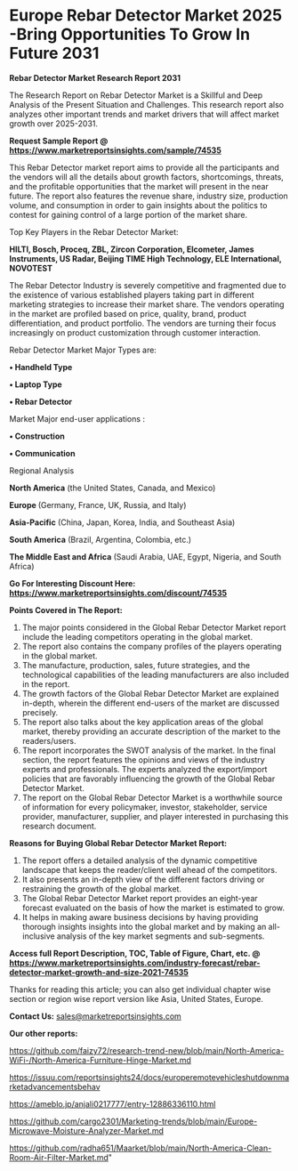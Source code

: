  # Europe Rebar Detector Market 2025 -Bring Opportunities To Grow In Future 2031

<strong>Rebar Detector Market Research Report 2031</strong>

The Research Report on Rebar Detector Market is a Skillful and Deep Analysis of the Present Situation and Challenges. This research report also analyzes other important trends and market drivers that will affect market growth over 2025-2031.

<strong>Request Sample Report @ <a href=https://www.marketreportsinsights.com/sample/74535>https://www.marketreportsinsights.com/sample/74535</a></strong>

This Rebar Detector market report aims to provide all the participants and the vendors will all the details about growth factors, shortcomings, threats, and the profitable opportunities that the market will present in the near future. The report also features the revenue share, industry size, production volume, and consumption in order to gain insights about the politics to contest for gaining control of a large portion of the market share.

Top Key Players in the Rebar Detector Market:

<strong>HILTI, Bosch, Proceq, ZBL, Zircon Corporation, Elcometer, James Instruments, US Radar, Beijing TIME High Technology, ELE International, NOVOTEST</strong>

The Rebar Detector Industry is severely competitive and fragmented due to the existence of various established players taking part in different marketing strategies to increase their market share. The vendors operating in the market are profiled based on price, quality, brand, product differentiation, and product portfolio. The vendors are turning their focus increasingly on product customization through customer interaction.

Rebar Detector Market Major Types are:

<strong>• Handheld Type

• Laptop Type

• Rebar Detector</strong>

Market Major end-user applications :

<strong>• Construction

• Communication</strong>

Regional Analysis

</u><strong><b>North America</b></strong> (the United States, Canada, and Mexico)

<strong><b>Europe </b></strong>(Germany, France, UK, Russia, and Italy)

<strong><b>Asia-Pacific</b></strong> (China, Japan, Korea, India, and Southeast Asia)

<strong><b>South America</b></strong> (Brazil, Argentina, Colombia, etc.)

<strong><b>The Middle East and Africa</b></strong> (Saudi Arabia, UAE, Egypt, Nigeria, and South Africa)

<strong>Go For Interesting Discount Here: <a href=https://www.marketreportsinsights.com/discount/74535>https://www.marketreportsinsights.com/discount/74535</a></strong>

<strong>Points Covered in The Report:</strong>
<ol>
  <li>The major points considered in the Global Rebar Detector Market report include the leading competitors operating in the global market.</li>
  <li>The report also contains the company profiles of the players operating in the global market.</li>
  <li>The manufacture, production, sales, future strategies, and the technological capabilities of the leading manufacturers are also included in the report.</li>
  <li>The growth factors of the Global Rebar Detector Market are explained in-depth, wherein the different end-users of the market are discussed precisely.</li>
  <li>The report also talks about the key application areas of the global market, thereby providing an accurate description of the market to the readers/users.</li>
  <li>The report incorporates the SWOT analysis of the market. In the final section, the report features the opinions and views of the industry experts and professionals. The experts analyzed the export/import policies that are favorably influencing the growth of the Global Rebar Detector Market.</li>
  <li>The report on the Global Rebar Detector Market is a worthwhile source of information for every policymaker, investor, stakeholder, service provider, manufacturer, supplier, and player interested in purchasing this research document.</li>
</ol>
<strong>Reasons for Buying Global Rebar Detector Market Report:</strong>

<ol>
  <li>The report offers a detailed analysis of the dynamic competitive landscape that keeps the reader/client well ahead of the competitors.</li>
  <li>It also presents an in-depth view of the different factors driving or restraining the growth of the global market.</li>
  <li>The Global Rebar Detector Market report provides an eight-year forecast evaluated on the basis of how the market is estimated to grow.</li>
  <li>It helps in making aware business decisions by having providing thorough insights insights into the global market and by making an all-inclusive analysis of the key market segments and sub-segments.</li>
</ol>
<strong>Access full Report Description, TOC, Table of Figure, Chart, etc. @ <a href=https://www.marketreportsinsights.com/industry-forecast/rebar-detector-market-growth-and-size-2021-74535>https://www.marketreportsinsights.com/industry-forecast/rebar-detector-market-growth-and-size-2021-74535</a></strong>


Thanks for reading this article; you can also get individual chapter wise section or region wise report version like Asia, United States, Europe.

<strong>Contact Us:</strong>
sales@marketreportsinsights.com

<strong>Our other reports:</strong>

<a href=https://github.com/faizy72/research-trend-new/blob/main/North-America-WiFi-/North-America-Furniture-Hinge-Market.md>https://github.com/faizy72/research-trend-new/blob/main/North-America-WiFi-/North-America-Furniture-Hinge-Market.md</a>

<a href=https://issuu.com/reportsinsights24/docs/europeremotevehicleshutdownmarketadvancementsbehav>https://issuu.com/reportsinsights24/docs/europeremotevehicleshutdownmarketadvancementsbehav</a>

<a href=https://ameblo.jp/anjali0217777/entry-12886336110.html>https://ameblo.jp/anjali0217777/entry-12886336110.html</a>

<a href=https://github.com/cargo2301/Marketing-trends/blob/main/Europe-Microwave-Moisture-Analyzer-Market.md>https://github.com/cargo2301/Marketing-trends/blob/main/Europe-Microwave-Moisture-Analyzer-Market.md</a>

<a href=https://github.com/radha651/Maarket/blob/main/North-America-Clean-Room-Air-Filter-Market.md>https://github.com/radha651/Maarket/blob/main/North-America-Clean-Room-Air-Filter-Market.md</a>"
